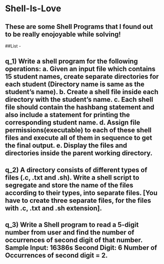 # Shell-Is-Love

## These are some Shell Programs that I found out to be really enojoyable while solving!

##List -

## q_1) Write a shell program for the following operations: a. Given an input file which contains 15 student names, create separate directories for each student (Directory name is same as the student’s name). b. Create a shell file inside each directory with the student’s name. c. Each shell file should contain the hashbang statement and also include a statement for printing the corresponding student name. d. Assign file permissions(executable) to each of these shell files and execute all of them in sequence to get the final output. e. Display the files and directories inside the parent working directory.

## q_2) A directory consists of different types of files (.c, .txt and .sh). Write a shell script to segregate and store the name of the files according to their types, into separate files. [You have to create three separate files, for the files with .c, .txt and .sh extension].

## q_3) Write a Shell program to read a 5-digit number from user and find the number of occurrences of second digit of that number. Sample Input: 16386s Second Digit: 6 Number of Occurrences of second digit = 2.

